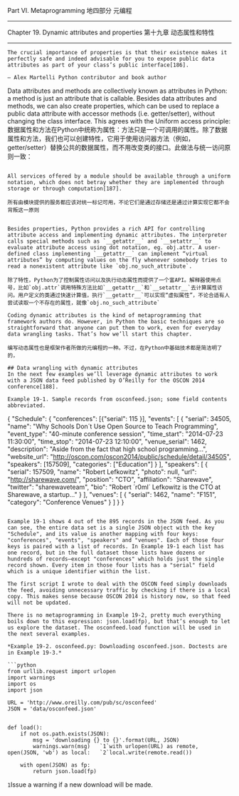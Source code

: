 Part VI. Metaprogramming
地四部分 元编程
************************

Chapter 19. Dynamic attributes and properties
第十九章 动态属性和特性
*********************************************

```
The crucial importance of properties is that their existence makes it perfectly safe and indeed advisable for you to expose public data attributes as part of your class’s public interface[186].

— Alex Martelli Python contributor and book author
```  

Data attributes and methods are collectively known as attributes in Python: a method is just an attribute that is callable. Besides data attributes and methods, we can also create properties, which can be used to replace a public data attribute with accessor methods (i.e. getter/setter), without changing the class interface. This agrees with the Uniform access principle:  
数据属性和方法在Python中统称为属性：方法只是一个可调用的属性。除了数据属性和方法，我们也可以创建特性，它用于使用访问器方法（例如，getter/setter）替换公共的数据属性，而不用改变类的接口。此做法与统一访问原则一致：

```

All services offered by a module should be available through a uniform notation, which does not betray whether they are implemented through storage or through computation[187].

所有由模块提供的服务都应该对统一标记可用，不论它们是通过存储还是通过计算实现它都不会背叛这一原则


Besides properties, Python provides a rich API for controlling attribute access and implementing dynamic attributes. The interpreter calls special methods such as `__getattr__` and `__setattr__` to evaluate attribute access using dot notation, eg. obj.attr. A user-defined class implementing `__getattr__` can implement “virtual attributes” by computing values on the fly whenever somebody tries to read a nonexistent attribute like `obj.no_such_attribute`.  

除了特性，Python为了控制属性访问以及执行动态属性而提供了一个富API。解释器使用点号，比如`obj.attr`调用特殊方法比如`__getattr__`和`__setattr__`去计算属性访问。用户定义的类通过快速计算值，执行`__getattr__`可以实现“虚拟属性”，不论合适有人尝试读取一个不存在的属性，就像`obj.no_such_attribute`

Coding dynamic attributes is the kind of metaprogramming that framework authors do. However, in Python the basic techniques are so straightforward that anyone can put them to work, even for everyday data wrangling tasks. That’s how we’ll start this chapter.  

编写动态属性也是框架作者所做的元编程的一种。不过，在Python中基础技术都是简洁明了的，

## Data wrangling with dynamic attributes
In the next few examples we’ll leverage dynamic attributes to work with a JSON data feed published by O’Reilly for the OSCON 2014 conference[188].  

Example 19-1. Sample records from osconfeed.json; some field contents abbreviated.  

```
{ "Schedule":
  { "conferences": [{"serial": 115 }],
    "events": [
      { "serial": 34505,
        "name": "Why Schools Don´t Use Open Source to Teach Programming",
        "event_type": "40-minute conference session",
        "time_start": "2014-07-23 11:30:00",
        "time_stop": "2014-07-23 12:10:00",
        "venue_serial": 1462,
        "description": "Aside from the fact that high school programming...",
        "website_url": "http://oscon.com/oscon2014/public/schedule/detail/34505",
        "speakers": [157509],
        "categories": ["Education"] }
    ],
    "speakers": [
      { "serial": 157509,
        "name": "Robert Lefkowitz",
        "photo": null,
        "url": "http://sharewave.com/",
        "position": "CTO",
        "affiliation": "Sharewave",
        "twitter": "sharewaveteam",
        "bio": "Robert ´r0ml´ Lefkowitz is the CTO at Sharewave, a startup..." }
    ],
    "venues": [
      { "serial": 1462,
        "name": "F151",
        "category": "Conference Venues" }
    ]
  }
}
```  

Example 19-1 shows 4 out of the 895 records in the JSON feed. As you can see, the entire data set is a single JSON object with the key "Schedule", and its value is another mapping with four keys: "conferences", "events", "speakers" and "venues". Each of those four keys is paired with a list of records. In Example 19-1 each list has one record, but in the full dataset those lists have dozens or hundreds of records—except "conferences" which holds just the single record shown. Every item in those four lists has a "serial" field which is a unique identifier within the list.  

The first script I wrote to deal with the OSCON feed simply downloads the feed, avoiding unnecessary traffic by checking if there is a local copy. This makes sense because OSCON 2014 is history now, so that feed will not be updated.  

There is no metaprogramming in Example 19-2, pretty much everything boils down to this expression: json.load(fp), but that’s enough to let us explore the dataset. The osconfeed.load function will be used in the next several examples.  

*Example 19-2. osconfeed.py: Downloading osconfeed.json. Doctests are in Example 19-3.*  

```python
from urllib.request import urlopen
import warnings
import os
import json

URL = 'http://www.oreilly.com/pub/sc/osconfeed'
JSON = 'data/osconfeed.json'


def load():
    if not os.path.exists(JSON):
        msg = 'downloading {} to {}'.format(URL, JSON)
        warnings.warn(msg)   `1`with urlopen(URL) as remote, open(JSON, 'wb') as local:   `2`local.write(remote.read())

    with open(JSON) as fp:
        return json.load(fp)   
```  

`1`Issue a warning if a new download will be made.
